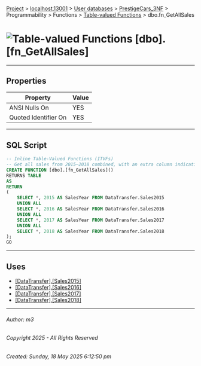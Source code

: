 #### 

[Project](../../../../../../index.md) > [localhost,13001](../../../../../index.md) > [User databases](../../../../index.md) > [PrestigeCars_3NF](../../../index.md) > Programmability > Functions > [Table-valued Functions](Table-valued_Functions.md) > dbo.fn_GetAllSales

# ![Table-valued Functions](../../../../../../Images/Function_Table32.png) [dbo].[fn_GetAllSales]

---

## <a name="#properties"></a>Properties

| Property | Value |
|---|---|
| ANSI Nulls On | YES |
| Quoted Identifier On | YES |


---

## <a name="#sqlscript"></a>SQL Script

```sql
-- Inline Table-Valued Functions (ITVFs)
-- Get all sales from 2015–2018 combined, with an extra column indicating the year
CREATE FUNCTION [dbo].[fn_GetAllSales]()
RETURNS TABLE
AS
RETURN 
(
    SELECT *, 2015 AS SalesYear FROM DataTransfer.Sales2015
    UNION ALL
    SELECT *, 2016 AS SalesYear FROM DataTransfer.Sales2016
    UNION ALL
    SELECT *, 2017 AS SalesYear FROM DataTransfer.Sales2017
    UNION ALL
    SELECT *, 2018 AS SalesYear FROM DataTransfer.Sales2018
);
GO

```


---

## <a name="#uses"></a>Uses

* [[DataTransfer].[Sales2015]](../../../Tables/DataTransfer_Sales2015.md)
* [[DataTransfer].[Sales2016]](../../../Tables/DataTransfer_Sales2016.md)
* [[DataTransfer].[Sales2017]](../../../Tables/DataTransfer_Sales2017.md)
* [[DataTransfer].[Sales2018]](../../../Tables/DataTransfer_Sales2018.md)


---

###### Author:  m3

###### Copyright 2025 - All Rights Reserved

###### Created: Sunday, 18 May 2025 6:12:50 pm

